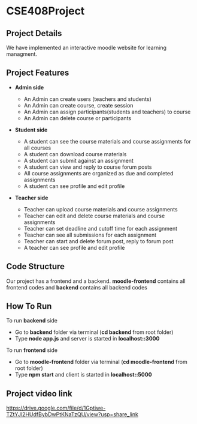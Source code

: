 # CSE408Project

## Project Details

We have implemented an interactive moodle website for learning managment.

## Project Features

- **Admin side**
    - An Admin can create users (teachers and students)
    - An Admin can create course, create session
    - An Admin can assign participants(students and teachers) to course
    - An Admin can delete course or participants

- **Student side**
    - A student can see the course materials and course assignments for all courses
    - A student can download course materials 
    - A student can submit against an assignment
    - A student can view and reply to course forum posts
    - All course assignments are organized as due and completed assignments
    - A student can see profile and edit profile

- **Teacher side**
    - Teacher can upload course materials and course assignments
    - Teacher can edit and delete course materials and course assignments
    - Teacher can set deadline and cutoff time for each assignment
    - Teacher can see all submissions for each assignment
    - Teacher can start and delete forum post, reply to forum post
    - A teacher can see profile and edit profile

## Code Structure

Our project has a frontend and a backend. **moodle-frontend** contains all frontend codes and **backend** contains all backend codes

## How To Run

To run **backend** side 

- Go to **backend** folder via terminal (**cd backend** from root folder)
- Type **node app.js** and server is started in **localhost::3000**

To run **frontend** side

- Go to **moodle-frontend** folder via terminal (**cd moodle-frontend** from root folder)
- Type **npm start** and client is started in **localhost::5000**

## Project video link 
https://drive.google.com/file/d/1Gptiwe-TZtYJl2HUdfBybDwPtKNaTzQU/view?usp=share_link

